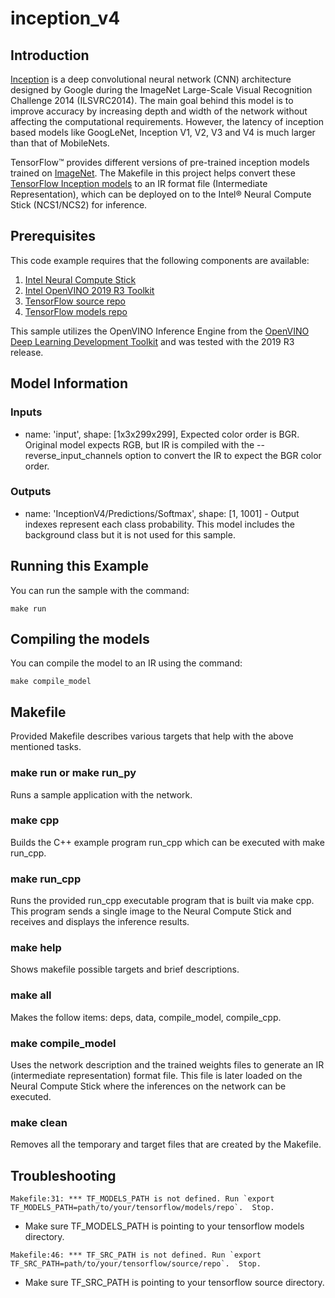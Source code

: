 # inception_v4
## Introduction

<a href="https://research.google.com/pubs/pub43022.html" target="_blank">Inception</a> is a deep convolutional neural network (CNN) architecture designed by Google during the ImageNet Large-Scale Visual Recognition Challenge 2014 (ILSVRC2014). The main goal behind this model is to improve accuracy by increasing depth and width of the network without affecting the computational requirements. However, the latency of inception based models like GoogLeNet, Inception V1, V2, V3 and V4 is much larger than that of MobileNets. 

TensorFlow™ provides different versions of pre-trained inception models trained on <a href="http://www.image-net.org/" target="_blank">ImageNet</a>. The Makefile in this project helps convert these <a href="https://github.com/tensorflow/models/tree/master/research/slim#Pretrained" target="_blank">TensorFlow Inception models</a> to an IR format file (Intermediate Representation), which can be deployed on to the Intel® Neural Compute Stick (NCS1/NCS2) for inference.

## Prerequisites

This code example requires that the following components are available:
1. <a href="https://software.intel.com/en-us/neural-compute-stick/where-to-buy" target="_blank">Intel Neural Compute Stick</a>
2. <a href="https://software.intel.com/en-us/openvino-toolkit" target="_blank">Intel OpenVINO 2019 R3 Toolkit</a>
3. <a href="https://github.com/tensorflow/tensorflow" target="_blank">TensorFlow source repo</a>
4. <a href="https://github.com/tensorflow/models" target="_blank">TensorFlow models repo</a>

This sample utilizes the OpenVINO Inference Engine from the [OpenVINO Deep Learning Development Toolkit](https://software.intel.com/en-us/openvino-toolkit) and was tested with the 2019 R3 release.

## Model Information
### Inputs
 - name: 'input', shape: [1x3x299x299], Expected color order is BGR. Original model expects RGB, but IR is compiled with the --reverse_input_channels option to convert the IR to expect the BGR color order.

### Outputs 
 - name: 'InceptionV4/Predictions/Softmax', shape: [1, 1001] - Output indexes represent each class probability. This model includes the background class but it is not used for this sample.


## Running this Example
You can run the sample with the command:
~~~
make run
~~~

## Compiling the models
You can compile the model to an IR using the command:
~~~
make compile_model 
~~~

## Makefile
Provided Makefile describes various targets that help with the above mentioned tasks.

### make run or make run_py
Runs a sample application with the network.

### make cpp
Builds the C++ example program run_cpp which can be executed with make run_cpp. 

### make run_cpp
Runs the provided run_cpp executable program that is built via make cpp.  This program sends a single image to the Neural Compute Stick and receives and displays the inference results.

### make help
Shows makefile possible targets and brief descriptions. 

### make all
Makes the follow items: deps, data, compile_model, compile_cpp.

### make compile_model
Uses the network description and the trained weights files to generate an IR (intermediate representation) format file.  This file is later loaded on the Neural Compute Stick where the inferences on the network can be executed.  

### make clean
Removes all the temporary and target files that are created by the Makefile.

## Troubleshooting

~~~
Makefile:31: *** TF_MODELS_PATH is not defined. Run `export TF_MODELS_PATH=path/to/your/tensorflow/models/repo`.  Stop.
~~~
* Make sure TF_MODELS_PATH is pointing to your tensorflow models directory.

~~~
Makefile:46: *** TF_SRC_PATH is not defined. Run `export TF_SRC_PATH=path/to/your/tensorflow/source/repo`.  Stop.
~~~
* Make sure TF_SRC_PATH is pointing to your tensorflow source directory.

